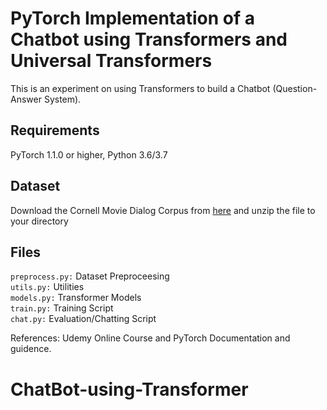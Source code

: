 # PyTorch Implementation of a Chatbot using Transformers and Universal Transformers

This is an experiment on using Transformers to build a Chatbot (Question-Answer System). 

## Requirements 
PyTorch 1.1.0 or higher, Python 3.6/3.7

## Dataset
Download the Cornell Movie Dialog Corpus from [here](http://www.cs.cornell.edu/~cristian/data/cornell_movie_dialogs_corpus.zip) and unzip the file to your directory

## Files
`preprocess.py:` Dataset Preproceesing <br/>
`utils.py:` Utilities  <br/>
`models.py:` Transformer Models <br/>
`train.py:` Training Script <br/>
`chat.py:` Evaluation/Chatting Script


References:
Udemy Online Course and PyTorch Documentation and guidence.
# ChatBot-using-Transformer
